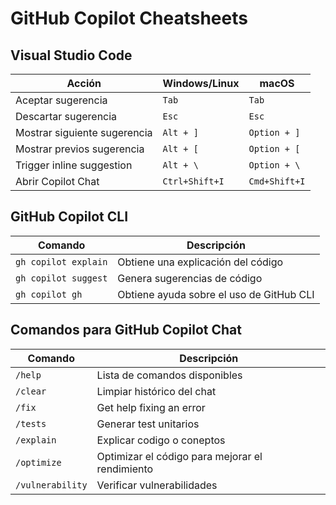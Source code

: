 # GitHub Copilot Cheatsheets

## Visual Studio Code

| Acción | Windows/Linux | macOS |
|--------|---------------|-------|
| Aceptar sugerencia | `Tab` | `Tab` |
| Descartar sugerencia | `Esc` | `Esc` |
| Mostrar siguiente sugerencia | `Alt + ]` | `Option + ]` |
| Mostrar previos sugerencia | `Alt + [` | `Option + [` |
| Trigger inline suggestion | `Alt + \` | `Option + \` |
| Abrir Copilot Chat | `Ctrl+Shift+I` | `Cmd+Shift+I` |

## GitHub Copilot CLI

| Comando | Descripción |
|---------|-------------|
| `gh copilot explain` | Obtiene una explicación del código |
| `gh copilot suggest` | Genera sugerencias de código |
| `gh copilot gh` | Obtiene ayuda sobre el uso de GitHub CLI |

## Comandos para GitHub Copilot Chat

| Comando | Descripción |
|---------|-------------|
| `/help` | Lista de comandos disponibles |
| `/clear` | Limpiar histórico del chat |
| `/fix` | Get help fixing an error |
| `/tests` | Generar test unitarios |
| `/explain` | Explicar codigo o coneptos |
| `/optimize` | Optimizar el código para mejorar el rendimiento |
| `/vulnerability` | Verificar vulnerabilidades |
